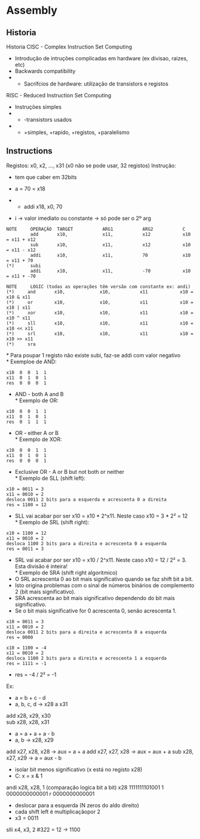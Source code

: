 # Assembly

## Historia
Historia
CISC - Complex Instruction Set Computing
- Introdução de intruções complicadas em hardware (ex divisao, raizes, etc)  
- Backwards compatibility  
- - Sacrifcios de hardware: utilização de transistors e registos  

RISC - Reduced Instruction Set Computing
- Instruções simples
- - -transistors usados
- - +simples, +rapido, +registos, +paralelismo

## Instructions
Registos: x0, x2, ..., x31 (x0 não se pode usar, 32 registos)
Instrução:
- tem que caber em 32bits

- a = 70 = x18
- - addi x18, x0, 70  

- i -> valor imediato ou constante -> só pode ser o 2º arg  
```
NOTE     OPERAÇÂO  TARGET           ARG1           ARG2           C
         add       x10,             x11,           x12            x10 = x11 + x12
         sub       x10,             x11,           x12            x10 = x11 - x12
         addi      x10,             x11,           70             x10 = x11 + 70
(*)      subi
         addi      x10,             x11,           -70            x10 = x11 + -70

NOTE     LOGIC (todas as operações têm versão com constante ex: andi)
(*)     and       x10,             x10,           x11            x10 = x10 & x11
(*)     or        x10,             x10,           x11            x10 = x10 | x11
(*)     xor       x10,             x10,           x11            x10 = x10 ^ x11
(*)     sll       x10,             x10,           x11            x10 = x10 << x11
(*)     srl       x10,             x10,           x11            x10 = x10 >> x11
(*)     sra
```

\* Para poupar 1 registo não existe subi, faz-se addi com valor negativo  
\* Exemploe de AND:
```
x10  0  0  1  1
x11  0  1  0  1
res  0  0  0  1
```
* AND - both A and B  
\* Exemplo de OR:
```
x10  0  0  1  1
x11  0  1  0  1
res  0  1  1  1
```
* OR - either A or B  
\* Exemplo de XOR:
```
x10  0  0  1  1
x11  0  1  0  1
res  0  0  0  1
```
* Exclusive OR - A or B but not both or neither  
\* Exemplo de SLL (shift left):
```
x10 = 0011 = 3
x11 = 0010 = 2
desloca 0011 2 bits para a esquerda e acrescenta 0 a direita
res = 1100 = 12
```
* SLL vai acabar por ser x10 = x10 * 2^x11. Neste caso x10 = 3 * 2² = 12  
\* Exemplo de SRL (shift right):
```
x10 = 1100 = 12
x11 = 0010 = 2
desloca 1100 2 bits para a direita e acrescenta 0 a esquerda
res = 0011 = 3
```
* SRL vai acabar por ser x10 = x10 / 2^x11. Neste caso x10 = 12 / 2² = 3. Esta divisão é inteira!  
\* Exemplo de SRA (shift right algoritmico)  
* O SRL acrescenta 0 ao bit mais significativo quando se faz shift bit a bit.  
* Isto origina problemas com o sinal de números binários de complemento 2 (bit mais significativo).  
* SRA acrescenta ao bit mais significativo dependendo do bit mais significativo.  
* Se o bit mais significative for 0 acrescenta 0, senão acrescenta 1.  
```
x10 = 0011 = 3
x11 = 0010 = 2
desloca 0011 2 bits para a direita e acrescenta 0 a esquerda
res = 0000

x10 = 1100 = -4
x11 = 0010 = 2
desloca 1100 2 bits para a direita e acrescenta 1 a esquerda
res = 1111 = -1
```
* res = -4 / 2² = -1  


Ex:  
- a = b + c - d
- a, b, c, d -> x28 a x31

add x28, x29, x30  
sub x28, x28, x31  

- a = a + a + a - b
- a, b -> x28, x29

add x27, x28, x28 -> aux = a + a
add x27, x27, x28 -> aux = aux + a
sub x28, x27, x29 -> a = aux - b

- isolar bit menos significativo (x está no registo x28)
- C: x = x & 1

andi x28, x28, 1 (comparação logica bit a bit)
x28 1111111101001
1   0000000000001
r   0000000000001

- deslocar para a esquerda (N zeros do aldo direito)
- cada shift left é multiplicaçãopor 2
- x3 = 0011

slli x4, x3, 2 #3*2*2 = 12 -> 1100